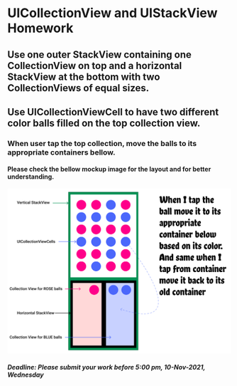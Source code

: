 # UICollectionView and UIStackView Homework

## Use one outer StackView containing one CollectionView on top and a horizontal StackView at the bottom with two CollectionViews of equal sizes.

## Use UICollectionViewCell to have two different color balls filled on the top collection view.


###  When user tap the top collection, move the balls to its appropriate containers bellow.


#### Please check the bellow mockup image for the layout and for better understanding.

![](/hint.png)

##### Deadline: Please submit your work before 5:00 pm, 10-Nov-2021, Wednesday
